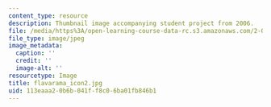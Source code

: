 ```yaml
---
content_type: resource
description: Thumbnail image accompanying student project from 2006.
file: /media/https%3A/open-learning-course-data-rc.s3.amazonaws.com/2-00b-toy-product-design-spring-2008/113eaaa20b6b041ff8c06ba01fb846b1_flavarama_icon2.jpg
file_type: image/jpeg
image_metadata:
  caption: ''
  credit: ''
  image-alt: ''
resourcetype: Image
title: flavarama_icon2.jpg
uid: 113eaaa2-0b6b-041f-f8c0-6ba01fb846b1
---
```

